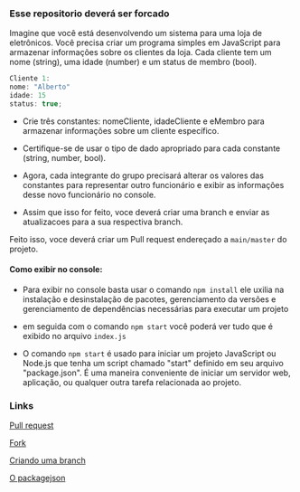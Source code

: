  ### Esse repositorio deverá ser forcado


Imagine que você está desenvolvendo um sistema para uma loja de eletrônicos.
Você precisa criar um programa simples em JavaScript para armazenar informações
sobre os clientes da loja. Cada cliente tem um nome (string), uma idade (number) 
e um status de membro (bool).



 ~~~javascript
Cliente 1: 
nome: "Alberto"
idade: 15
status: true;
~~~




- Crie três constantes: nomeCliente, idadeCliente e eMembro para armazenar informações sobre um cliente específico.
- Certifique-se de usar o tipo de dado apropriado para cada constante (string, number, bool).

- Agora, cada integrante do grupo precisará alterar os valores das constantes para representar outro funcionário
e exibir as informações desse novo funcionário no console.

- Assim que isso for feito, voce deverá criar uma branch e enviar as atualizacoes para a sua respectiva branch. 

Feito isso, voce deverá criar um Pull request endereçado a `main/master` do projeto.

#### Como exibir no console:

- Para exibir no console basta usar o comando `npm install`
ele uxilia na instalação e desinstalação de pacotes, gerenciamento da versões e gerenciamento de dependências necessárias para executar um projeto

- em seguida com o comando `npm start` você poderá ver tudo que é exibido no arquivo `index.js`

- O comando `npm start` é usado para iniciar um projeto JavaScript ou Node.js que tenha um script chamado "start" definido em seu arquivo "package.json". É uma maneira conveniente de iniciar um servidor web, aplicação, ou qualquer outra tarefa relacionada ao projeto.



### Links
[Pull request](https://coodesh.com/blog/dicionario/o-que-e-pull-request-pr/)

[Fork](https://github.com/campinho-digital/Como-fazer-um-Fork)

[Criando uma branch](https://githowto.com/pt-BR/creating_a_branch)

[O packagejson](https://githowto.com/pt-BR/creating_a_branch](https://dev.to/stanley/a-anatomia-do-package-json-1k4k#:~:text=O%20package.,depend%C3%AAncias%20s%C3%A3o%20gerenciadas%20pelo%20NPM.)https://dev.to/stanley/a-anatomia-do-package-json-1k4k#:~:text=O%20package.,depend%C3%AAncias%20s%C3%A3o%20gerenciadas%20pelo%20NPM.)



